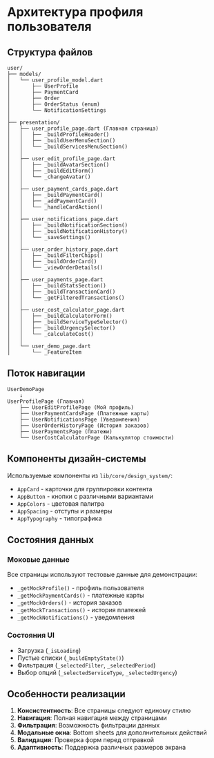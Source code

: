 # Архитектура профиля пользователя

## Структура файлов

```
user/
├── models/
│   └── user_profile_model.dart
│       ├── UserProfile
│       ├── PaymentCard
│       ├── Order
│       ├── OrderStatus (enum)
│       └── NotificationSettings
│
├── presentation/
│   ├── user_profile_page.dart (Главная страница)
│   │   ├── _buildProfileHeader()
│   │   ├── _buildUserMenuSection()
│   │   └── _buildServicesMenuSection()
│   │
│   ├── user_edit_profile_page.dart
│   │   ├── _buildAvatarSection()
│   │   ├── _buildEditForm()
│   │   └── _changeAvatar()
│   │
│   ├── user_payment_cards_page.dart
│   │   ├── _buildPaymentCard()
│   │   ├── _addPaymentCard()
│   │   └── _handleCardAction()
│   │
│   ├── user_notifications_page.dart
│   │   ├── _buildNotificationSection()
│   │   ├── _buildNotificationHistory()
│   │   └── _saveSettings()
│   │
│   ├── user_order_history_page.dart
│   │   ├── _buildFilterChips()
│   │   ├── _buildOrderCard()
│   │   └── _viewOrderDetails()
│   │
│   ├── user_payments_page.dart
│   │   ├── _buildStatsSection()
│   │   ├── _buildTransactionCard()
│   │   └── _getFilteredTransactions()
│   │
│   ├── user_cost_calculator_page.dart
│   │   ├── _buildCalculatorForm()
│   │   ├── _buildServiceTypeSelector()
│   │   ├── _buildUrgencySelector()
│   │   └── _calculateCost()
│   │
│   └── user_demo_page.dart
│       └── _FeatureItem
```

## Поток навигации

```
UserDemoPage
    ↓
UserProfilePage (Главная)
    ├── UserEditProfilePage (Мой профиль)
    ├── UserPaymentCardsPage (Платежные карты)
    ├── UserNotificationsPage (Уведомления)
    ├── UserOrderHistoryPage (История заказов)
    ├── UserPaymentsPage (Платежи)
    └── UserCostCalculatorPage (Калькулятор стоимости)
```

## Компоненты дизайн-системы

Используемые компоненты из `lib/core/design_system/`:
- `AppCard` - карточки для группировки контента
- `AppButton` - кнопки с различными вариантами
- `AppColors` - цветовая палитра
- `AppSpacing` - отступы и размеры
- `AppTypography` - типографика

## Состояния данных

### Моковые данные
Все страницы используют тестовые данные для демонстрации:
- `_getMockProfile()` - профиль пользователя
- `_getMockPaymentCards()` - платежные карты
- `_getMockOrders()` - история заказов
- `_getMockTransactions()` - история платежей
- `_getMockNotifications()` - уведомления

### Состояния UI
- Загрузка (`_isLoading`)
- Пустые списки (`_buildEmptyState()`)
- Фильтрация (`_selectedFilter`, `_selectedPeriod`)
- Выбор опций (`_selectedServiceType`, `_selectedUrgency`)

## Особенности реализации

1. **Консистентность**: Все страницы следуют единому стилю
2. **Навигация**: Полная навигация между страницами
3. **Фильтрация**: Возможность фильтрации данных
4. **Модальные окна**: Bottom sheets для дополнительных действий
5. **Валидация**: Проверка форм перед отправкой
6. **Адаптивность**: Поддержка различных размеров экрана
